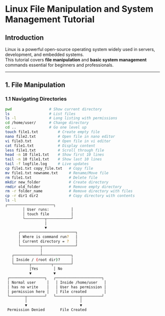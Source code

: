 # Linux File Manipulation and System Management Tutorial

##  Introduction
Linux is a powerful open-source operating system widely used in servers, development, and embedded systems.  
This tutorial covers **file manipulation** and **basic system management** commands essential for beginners and professionals.

---

##  1. File Manipulation

### 1.1 Navigating Directories
```bash
pwd                 # Show current directory
ls                  # List files
ls -l               # Long listing with permissions
cd /home/user/      # Change directory
cd ..               # Go one level up
touch file1.txt         # Create empty file
nano file2.txt          # Open file in nano editor
vi file3.txt            # Open file in vi editor
cat file1.txt           # Display content
less file1.txt          # Scroll through file
head -n 10 file1.txt    # Show first 10 lines
tail -n 10 file1.txt    # Show last 10 lines
tail -f logfile.log     # Live updates
cp file1.txt copy_file.txt   # Copy file
mv file1.txt newname.txt     # Rename/Move file
rm file1.txt                 # Delete file
mkdir new_folder             # Create directory
rmdir old_folder             # Remove empty directory
rm -r folder_name            # Remove directory with files
cp -r dir1 dir2              # Copy directory with contents
ls -l
┌─────────────────────┐
        │ User runs:          │
        │ touch file          │
        └─────────┬───────────┘
                  │
                  ▼
      ┌─────────────────────────┐
      │ Where is command run?   │
      │ Current directory = ?   │
      └─────────┬───────────────┘
                │
   ┌────────────┴─────────────┐
   │ Inside / (root dir)?     │
   └───────┬─────────┬────────┘
           │Yes       │ No
           ▼          ▼
 ┌────────────────┐   ┌─────────────────────┐
 │ Normal user     │   │ Inside /home/user   │
 │ has no write    │   │ User has permission │
 │ permission here │   │ File created        │
 └───────┬────────┘   └───────────┬─────────┘
         │                        │
         ▼                        ▼
 Permission Denied       File Created 
